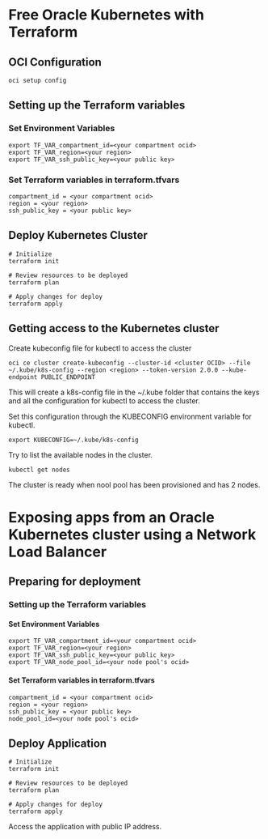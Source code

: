# Free Oracle Kubernetes with Terraform

## OCI Configuration
```
oci setup config
```

## Setting up the Terraform variables

### Set Environment Variables
```
export TF_VAR_compartment_id=<your compartment ocid>
export TF_VAR_region=<your region>
export TF_VAR_ssh_public_key=<your public key>
```

### Set Terraform variables in terraform.tfvars
```
compartment_id = <your compartment ocid>
region = <your region>
ssh_public_key = <your public key>
```

## Deploy Kubernetes Cluster
```
# Initialize
terraform init

# Review resources to be deployed
terraform plan

# Apply changes for deploy
terraform apply
```


## Getting access to the Kubernetes cluster

Create kubeconfig file for kubectl to access the cluster
```
oci ce cluster create-kubeconfig --cluster-id <cluster OCID> --file ~/.kube/k8s-config --region <region> --token-version 2.0.0 --kube-endpoint PUBLIC_ENDPOINT
```

This will create a k8s-config file in the ~/.kube folder that contains the keys and all the configuration for kubectl to access the cluster.

Set this configuration through the KUBECONFIG environment variable for kubectl.

```
export KUBECONFIG=~/.kube/k8s-config
```

Try to list the available nodes in the cluster.

```
kubectl get nodes
```

The cluster is ready when nool pool has been provisioned and has 2 nodes.


# Exposing apps from an Oracle Kubernetes cluster using a Network Load Balancer 

## Preparing for deployment

### Setting up the Terraform variables

#### Set Environment Variables
```
export TF_VAR_compartment_id=<your compartment ocid>
export TF_VAR_region=<your region>
export TF_VAR_ssh_public_key=<your public key>
export TF_VAR_node_pool_id=<your node pool's ocid>
```

#### Set Terraform variables in terraform.tfvars
```
compartment_id = <your compartment ocid>
region = <your region>
ssh_public_key = <your public key>
node_pool_id=<your node pool's ocid>
```

## Deploy Application
```
# Initialize
terraform init

# Review resources to be deployed
terraform plan

# Apply changes for deploy
terraform apply
```

Access the application with public IP address.